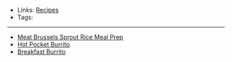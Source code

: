 - Links: [Recipes](Recipes.md)
- Tags: 

---

- [Meat Brussels Sprout Rice Meal Prep](Meal%20Prep/Meat%20Brussels%20Sprout%20Rice%20Meal%20Prep.md)
- [Hot Pocket Burrito](Hot%20Pocket%20Burrito.md)
- [Breakfast Burrito](../Breakfasts/Breakfast%20Burrito.md)